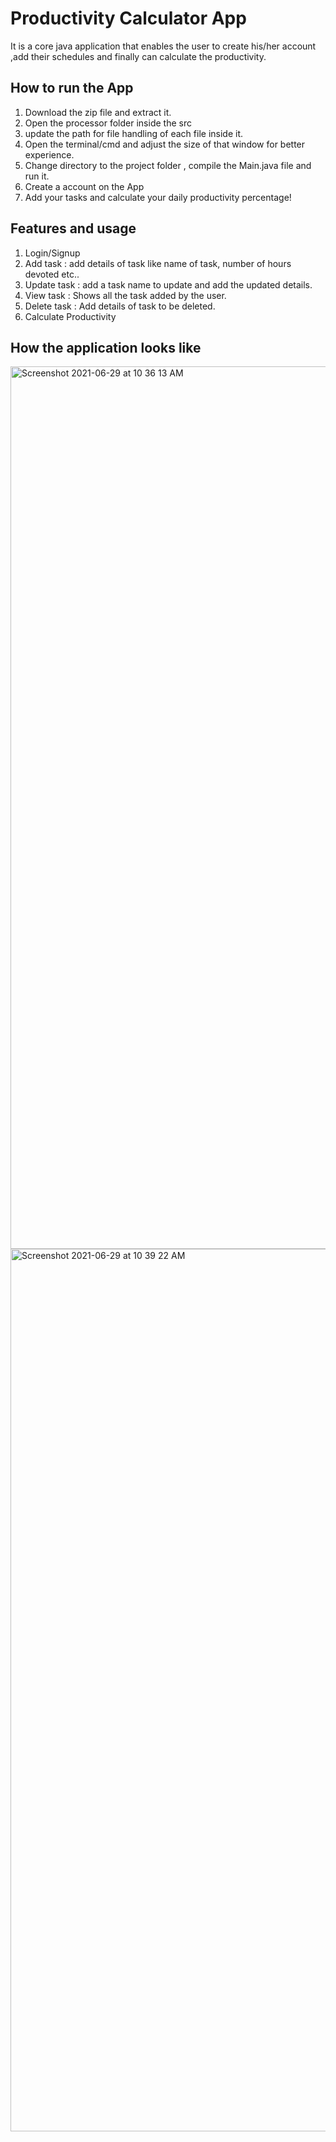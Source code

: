 # Productivity Calculator App
It is a core java application that enables the user to create his/her account ,add their schedules and finally can calculate the productivity.

## How to run the App  
1. Download the zip file and extract it.
2. Open the processor folder inside the src 
3. update the path for file handling of each file inside it.
4. Open the terminal/cmd and adjust the size of that window for better experience.
5. Change directory to the project folder , compile the Main.java file and run it.
6. Create a account on the App
7. Add your tasks and calculate your daily productivity percentage! 

## Features and usage
1. Login/Signup 
2. Add task : add details of task like name of task, number of hours devoted etc..
3. Update task : add a task name to update and add the updated details.
4. View task : Shows all the task added by the user.
5. Delete task : Add details of task to be deleted.
6. Calculate Productivity

## How the application looks like
<img width="1412" alt="Screenshot 2021-06-29 at 10 36 13 AM" src="https://user-images.githubusercontent.com/69889824/123740629-5ff5ca80-d8c6-11eb-8bf2-fd49eb27c5ef.png">
<img width="1412" alt="Screenshot 2021-06-29 at 10 39 22 AM" src="https://user-images.githubusercontent.com/69889824/123740636-62f0bb00-d8c6-11eb-9cb5-5d9b72da310d.png">

